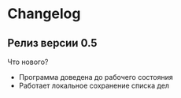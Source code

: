 # Changelog



## Релиз версии 0.5
 Что нового? 
 - Программа доведена до рабочего состояния
 - Работает локальное сохранение списка дел
 


